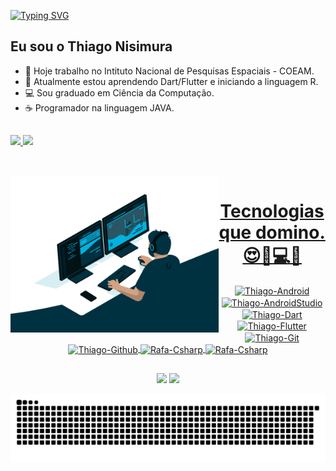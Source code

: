 [![Typing SVG](https://readme-typing-svg.herokuapp.com?color=0084E7&size=23&lines=Seja+bem-vindo!!+👋🏼)](https://git.io/typing-svg)
## Eu sou o Thiago Nisimura

- 🔭 Hoje trabalho no Intituto Nacional de Pesquisas Espaciais - COEAM.
- 📱 Atualmente estou aprendendo Dart/Flutter e iniciando a linguagem R.
- 💻 Sou graduado em Ciência da Computação. 
- ☕ Programador na linguagem JAVA.
##
<div>
<a href= "https://github.com/thiagonishimura">
<img height="160em" src="https://github-readme-stats.vercel.app/api?username=thiagonishimura&show_icons=true&theme=dracula"> <img height="160em" src="https://github-readme-stats.vercel.app/api/top-langs/?username=thiagonishimura&layout=compact&theme=dracula">
</div>

##

<div  align="center"> 
  <div style="display: inline_block"><br>
    <img align="left" height="250" alt="coding-time" src="code.gif">
    <h1 align="center">Tecnologias que domino. 😍📱💻💖</h1>
  <img align="center" alt="Thiago-Android" height="30" width="40" src="https://cdn.jsdelivr.net/gh/devicons/devicon/icons/android/android-original.svg">
  <img align="center" alt="Thiago-AndroidStudio" height="30" width="40" src="https://cdn.jsdelivr.net/gh/devicons/devicon/icons/androidstudio/androidstudio-original.svg">
  <img align="center" alt="Thiago-Dart" height="30" width="50" src="https://cdn.jsdelivr.net/gh/devicons/devicon/icons/dart/dart-original.svg">
  <img align="center" alt="Thiago-Flutter" height="30" width="40" src="https://cdn.jsdelivr.net/gh/devicons/devicon/icons/flutter/flutter-original.svg">
  <img align="center" alt="Thiago-Git" height="30" width="40" src="https://cdn.jsdelivr.net/gh/devicons/devicon/icons/git/git-original.svg">
  <img align="center" alt="Thiago-Github" height="30" width="40" src="https://cdn.jsdelivr.net/gh/devicons/devicon/icons/github/github-original.svg">
  <img align="center" alt="Rafa-Csharp" height="30" width="40" src="https://cdn.jsdelivr.net/gh/devicons/devicon/icons/java/java-original.svg">
  <img align="center" alt="Rafa-Csharp" height="30" width="40" src="https://cdn.jsdelivr.net/gh/devicons/devicon/icons/vscode/vscode-original.svg"> 
</div>
    
##
    
  <a href="https://www.instagram.com/thiagonishimura" target="_blank"><img src="https://img.shields.io/badge/-Instagram-%23E4405F?style=for-the-badge&logo=instagram&logoColor=white" target="_blank"></a>
  <a href="https://www.linkedin.com/in/thiagonishimura" target="_blank"><img src="https://img.shields.io/badge/-LinkedIn-%230077B5?style=for-the-badge&logo=linkedin&logoColor=white" target="_blank"></a> 

  <picture>
  <source media="(prefers-color-scheme: dark)" srcset="https://raw.githubusercontent.com/ivansaul/ivansaul/output/github-contribution-grid-snake-dark.svg">
  <source media="(prefers-color-scheme: light)" srcset="https://raw.githubusercontent.com/ivansaul/ivansaul/output/github-contribution-grid-snake.svg">
  <img alt="snake animation" src="https://raw.githubusercontent.com/ivansaul/ivansaul/output/github-contribution-grid-snake.svg">
  </picture>
